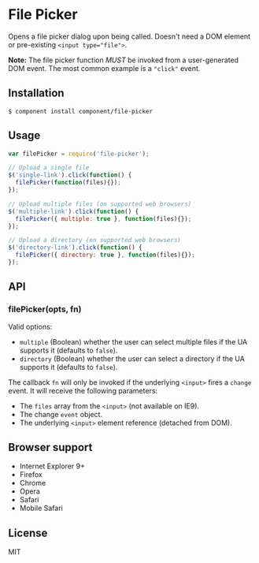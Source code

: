 # File Picker

  Opens a file picker dialog upon being called. Doesn't need a DOM
  element or pre-existing `<input type="file">`.

  __Note:__ The file picker function _MUST_ be invoked from a user-generated DOM
  event. The most common example is a `"click"` event.

## Installation

    $ component install component/file-picker

## Usage

```js
var filePicker = require('file-picker');

// Upload a single file
$('single-link').click(function() {
  filePicker(function(files){});
});

// Upload multiple files (on supported web browsers)
$('multiple-link').click(function() {
  filePicker({ multiple: true }, function(files){});
});

// Upload a directory (on supported web browsers)
$('directory-link').click(function() {
  filePicker({ directory: true }, function(files){});
});
```

## API

### filePicker(opts, fn)

  Valid options:

  - `multiple` (Boolean) whether the user can select multiple files
    if the UA supports it (defaults to `false`).
  - `directory` (Boolean) whether the user can select a directory
    if the UA supports it (defaults to `false`).

  The callback `fn` will only be invoked if the underlying `<input>`
  fires a `change` event. It will receive the following parameters:

  - The `files` array from the `<input>` (not available on IE9).
  - The change `event` object.
  - The underlying `<input>` element reference (detached from DOM).

## Browser support

 - Internet Explorer 9+
 - Firefox
 - Chrome
 - Opera
 - Safari
 - Mobile Safari

## License

  MIT

